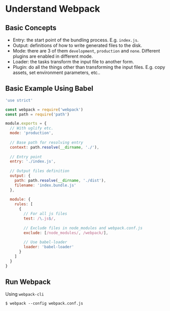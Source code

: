 # Understand Webpack

## Basic Concepts
* Entry: the start point of the bundling process. E.g. `index.js`.
* Output: definitions of how to write generated files to the disk.
* Mode: there are 3 of them `development`, `production` and `none`. Different plugins are enabled in different mode.
* Loader: the tasks transform the input file to another form.
* Plugin: do all the things other than transforming the input files. E.g. copy assets, set environment parameters, etc..

## Basic Example Using Babel

```javascript
'use strict'

const webpack = require('webpack')
const path = require('path')

module.exports = {
  // With uglify etc.
  mode: 'production',
  
  // Base path for resolving entry
  context: path.resolve(__dirname, './'),
  
  // Entry point
  entry: './index.js',
  
  // Output files definition
  output: {
    path: path.resolve(__dirname, './dist'),
    filename: 'index.bundle.js'
  },
  
  module: {
    rules: [
      {
        // For all js files
        test: /\.js$/,
        
        // Exclude files in node_modules and webpack.conf.js
        exclude: [/node_modules/, /webpack/],
        
        // Use babel-loader
        loader: 'babel-loader'
      }
    ]
  }
}
```

## Run Webpack

Using `webpack-cli`

```console
$ webpack --config webpack.conf.js
```
